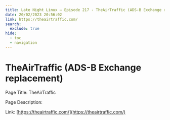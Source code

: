```yaml
---
title: Late Night Linux – Episode 217 - TheAirTraffic (ADS-B Exchange replacement)
date: 20/02/2023 20:56:02
link: https://theairtraffic.com/
search:
  exclude: true
hide:
  - toc
  - navigation
---
```


# TheAirTraffic (ADS-B Exchange replacement)

Page Title: TheAirTraffic

Page Description:  

Link: [https://theairtraffic.com/](https://theairtraffic.com/)